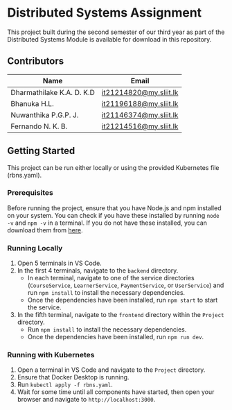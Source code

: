 # Distributed Systems Assignment

This project built during the second semester of our third year as part of the Distributed Systems Module is available for download in this repository.

## Contributors
| Name                       | Email                   |
| -------------------------- | ----------------------- |
| Dharmathilake K.A. D. K.D  | it21214820@my.sliit.lk  |
| Bhanuka H.L.               | it21196188@my.sliit.lk  |
| Nuwanthika P.G.P. J.       | it21146374@my.sliit.lk  |
| Fernando N. K. B.          | it21214516@my.sliit.lk  |

## Getting Started

This project can be run either locally or using the provided Kubernetes file (rbns.yaml).

### Prerequisites
Before running the project, ensure that you have Node.js and npm installed on your system. You can check if you have these installed by running `node -v` and `npm -v` in a terminal. If you do not have these installed, you can download them from [here](https://nodejs.org/en/download/).

### Running Locally
1. Open 5 terminals in VS Code.
2. In the first 4 terminals, navigate to the `backend` directory.
    - In each terminal, navigate to one of the service directories (`CourseService`, `LearnerService`, `PaymentService`, or `UserService`) and run `npm install` to install the necessary dependencies.
    - Once the dependencies have been installed, run `npm start` to start the service.
3. In the fifth terminal, navigate to the `frontend` directory within the `Project` directory.
    - Run `npm install` to install the necessary dependencies.
    - Once the dependencies have been installed, run `npm run dev`.

### Running with Kubernetes
1. Open a terminal in VS Code and navigate to the `Project` directory.
2. Ensure that Docker Desktop is running.
3. Run `kubectl apply -f rbns.yaml`.
4. Wait for some time until all components have started, then open your browser and navigate to `http://localhost:3000`.

